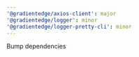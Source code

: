 ```yaml
---
'@gradientedge/axios-client': major
'@gradientedge/logger': minor
'@gradientedge/logger-pretty-cli': minor
---
```


Bump dependencies
